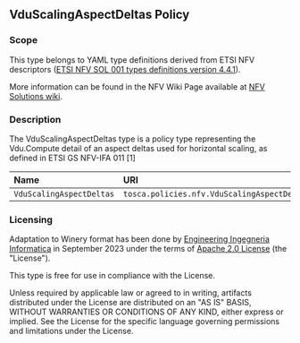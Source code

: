 ## VduScalingAspectDeltas Policy

### Scope
This type belongs to YAML type definitions derived from ETSI NFV descriptors ([ETSI NFV SOL 001 types definitions version 4.4.1](https://forge.etsi.org/rep/nfv/SOL001/-/tree/v4.4.1)).

More information can be found in the NFV Wiki Page available at [NFV Solutions wiki](https://nfvwiki.etsi.org/index.php?title=NFV_Solutions).

### Description
The VduScalingAspectDeltas type is a policy type representing the Vdu.Compute detail of an aspect deltas used for horizontal scaling, as defined in ETSI GS NFV-IFA 011 [1]

| Name | URI | Version | Derived From |
|:---- |:--- |:------- |:------------ |
| `VduScalingAspectDeltas` | `tosca.policies.nfv.VduScalingAspectDeltas` | `4.4.1` | `tosca.policies.Root` |


### Licensing
Adaptation to Winery format has been done by [Engineering Ingegneria Informatica](https://www.eng.it) in September 2023 under the terms of [Apache 2.0 License](https://www.apache.org/licenses/LICENSE-2.0) (the "License").

This type is free for use in compliance with the License.

Unless required by applicable law or agreed to in writing, artifacts distributed under the License are distributed on an "AS IS" BASIS, WITHOUT WARRANTIES OR CONDITIONS OF ANY KIND, either express or implied. See the License for the specific language governing permissions and limitations under the License.